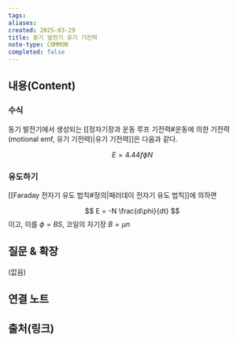 ```yaml
---
tags:
aliases: 
created: 2025-03-29
title: 동기 발전기 유기 기전력
note-type: COMMON
completed: false
---
```


## 내용(Content)

### 수식

동기 발전기에서 생성되는 [[정자기장과 운동 루프 기전력#운동에 의한 기전력(motional emf, 유기 기전력)|유기 기전력]]은 다음과 같다.

$$
E = 4.44 f \phi N
$$

### 유도하기

[[Faraday 전자기 유도 법칙#정의|페러데이 전자기 유도 법칙]]에 의하면

$$
E = -N \frac{d\phi}{dt}
$$
이고, 이를 $\phi = BS$, 코일의 자기장 $B = \mu n$

## 질문 & 확장

(없음)

## 연결 노트

## 출처(링크)

